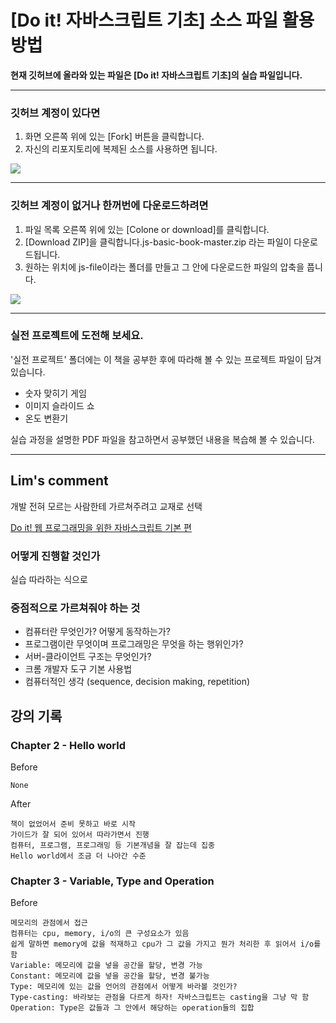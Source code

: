 # [Do it! 자바스크립트 기초] 소스 파일 활용 방법

**현재 깃허브에 올라와 있는 파일은 [Do it! 자바스크립트 기초]의 실습 파일입니다.**

----------------------------------------------


### 깃허브 계정이 있다면
1. 화면 오른쪽 위에 있는 [Fork] 버튼을 클릭합니다.
2. 자신의 리포지토리에 복제된 소스를 사용하면 됩니다.

![](https://github.com/funnycom/js-basic-book/blob/master/git-1.png)

----------------------------------------------

### 깃허브 계정이 없거나 한꺼번에 다운로드하려면
1. 파일 목록 오른쪽 위에 있는 [Colone or download]를 클릭합니다. 
2. [Download ZIP]을 클릭합니다.js-basic-book-master.zip 라는 파일이 다운로드됩니다.
3. 원하는 위치에 js-file이라는 폴더를 만들고 그 안에 다운로드한 파일의 압축을 풉니다.

![](https://github.com/funnycom/js-basic-book/blob/master/git-2.png)

----------------------------------------------

### 실전 프로젝트에 도전해 보세요.
'실전 프로젝트' 폴더에는 이 책을 공부한 후에 따라해 볼 수 있는 프로젝트 파일이 담겨 있습니다.

- 숫자 맞히기 게임
- 이미지 슬라이드 쇼
- 온도 변환기

실습 과정을 설명한 PDF 파일을 참고하면서 공부했던 내용을 복습해 볼 수 있습니다.

----------------------------------------------

## Lim's comment

개발 전혀 모르는 사람한테 가르쳐주려고 교재로 선택

[Do it! 웹 프로그래밍을 위한 자바스크립트 기본 편](http://www.yes24.com/Product/Goods/71127080)

### 어떻게 진행할 것인가

실습 따라하는 식으로

### 중점적으로 가르쳐줘야 하는 것

- 컴퓨터란 무엇인가? 어떻게 동작하는가?
- 프로그램이란 무엇이며 프로그래밍은 무엇을 하는 행위인가?
- 서버-클라이언트 구조는 무엇인가?
- 크롬 개발자 도구 기본 사용법
- 컴퓨터적인 생각 (sequence, decision making, repetition)

## 강의 기록

### Chapter 2 - Hello world

Before

    None

After

    책이 없었어서 준비 못하고 바로 시작
    가이드가 잘 되어 있어서 따라가면서 진행
    컴퓨터, 프로그램, 프로그래밍 등 기본개념을 잘 잡는데 집중
    Hello world에서 조금 더 나아간 수준

### Chapter 3 - Variable, Type and Operation

Before

    메모리의 관점에서 접근
    컴퓨터는 cpu, memory, i/o의 큰 구성요소가 있음
    쉽게 말하면 memory에 값을 적재하고 cpu가 그 값을 가지고 뭔가 처리한 후 읽어서 i/o를함
    Variable: 메모리에 값을 넣을 공간을 할당, 변경 가능
    Constant: 메모리에 값을 넣을 공간을 할당, 변경 불가능
    Type: 메모리에 있는 값을 언어의 관점에서 어떻게 바라볼 것인가?
    Type-casting: 바라보는 관점을 다르게 하자! 자바스크립트는 casting을 그냥 막 함
    Operation: Type은 값들과 그 안에서 해당하는 operation들의 집합
